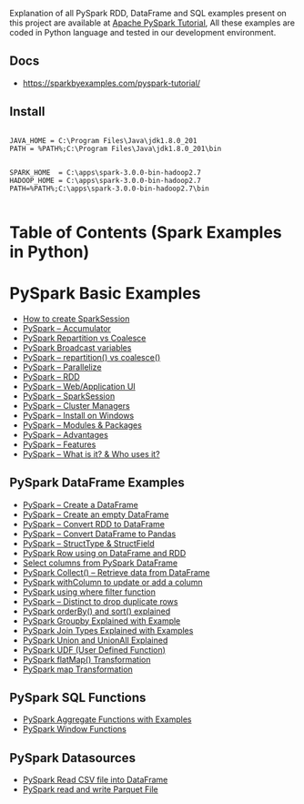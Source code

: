 Explanation of all PySpark RDD, DataFrame and SQL examples present on this project are available at [Apache PySpark Tutorial](https://sparkbyexamples.com/pyspark-tutorial/), All these examples are coded in Python language and tested in our development environment.


##  Docs
- https://sparkbyexamples.com/pyspark-tutorial/

## Install

```

JAVA_HOME = C:\Program Files\Java\jdk1.8.0_201
PATH = %PATH%;C:\Program Files\Java\jdk1.8.0_201\bin


SPARK_HOME  = C:\apps\spark-3.0.0-bin-hadoop2.7
HADOOP_HOME = C:\apps\spark-3.0.0-bin-hadoop2.7
PATH=%PATH%;C:\apps\spark-3.0.0-bin-hadoop2.7\bin


```



# Table of Contents (Spark Examples in Python)

# PySpark Basic Examples
- [How to create SparkSession](https://sparkbyexamples.com/pyspark/pyspark-what-is-sparksession/)
- [PySpark – Accumulator](https://sparkbyexamples.com/pyspark/pyspark-accumulator-with-example/)
- [PySpark Repartition vs Coalesce](https://sparkbyexamples.com/pyspark/pyspark-repartition-vs-coalesce/)
- [PySpark Broadcast variables](https://sparkbyexamples.com/pyspark/pyspark-broadcast-variables/)
- [PySpark – repartition() vs coalesce()](https://sparkbyexamples.com/pyspark/pyspark-repartition-vs-coalesce/)
- [PySpark – Parallelize](https://sparkbyexamples.com/pyspark/pyspark-parallelize-create-rdd/)
- [PySpark – RDD](https://sparkbyexamples.com/pyspark-rdd)
- [PySpark – Web/Application UI](https://sparkbyexamples.com/spark/spark-web-ui-understanding/)
- [PySpark – SparkSession](https://sparkbyexamples.com/pyspark/pyspark-what-is-sparksession/)
- [PySpark – Cluster Managers](https://sparkbyexamples.com/pyspark-tutorial/#cluster-manager)
- [PySpark – Install on Windows](https://sparkbyexamples.com/pyspark-tutorial/#pyspark-installation)
- [PySpark – Modules & Packages](https://sparkbyexamples.com/pyspark-tutorial/#modules-packages)
- [PySpark – Advantages](https://sparkbyexamples.com/pyspark-tutorial/#advantages)
- [PySpark – Features](https://sparkbyexamples.com/pyspark-tutorial/#features)
- [PySpark – What is it? & Who uses it?](https://sparkbyexamples.com/pyspark/what-is-pyspark-and-who-uses-it/)


## PySpark DataFrame Examples 
- [PySpark – Create a DataFrame](https://sparkbyexamples.com/pyspark/different-ways-to-create-dataframe-in-pyspark/)
- [PySpark – Create an empty DataFrame](https://sparkbyexamples.com/pyspark/pyspark-create-an-empty-dataframe/)
- [PySpark – Convert RDD to DataFrame](https://sparkbyexamples.com/pyspark/convert-pyspark-rdd-to-dataframe/)
- [PySpark – Convert DataFrame to Pandas](https://sparkbyexamples.com/pyspark/convert-pyspark-dataframe-to-pandas/)
- [PySpark – StructType & StructField](https://sparkbyexamples.com/pyspark/pyspark-structtype-and-structfield/)
- [PySpark Row using on DataFrame and RDD](https://sparkbyexamples.com/pyspark/pyspark-row-using-rdd-dataframe/)
- [Select columns from PySpark DataFrame ](https://sparkbyexamples.com/pyspark/select-columns-from-pyspark-dataframe/)
- [PySpark Collect() – Retrieve data from DataFrame](https://sparkbyexamples.com/pyspark/pyspark-collect/)
- [PySpark withColumn to update or add a column](https://sparkbyexamples.com/pyspark/pyspark-withcolumn/)
- [PySpark using where filter function ](https://sparkbyexamples.com/pyspark/pyspark-where-filter/)
- [PySpark – Distinct to drop duplicate rows ](https://sparkbyexamples.com/pyspark/pyspark-distinct-to-drop-duplicates/)
- [ PySpark orderBy() and sort() explained](https://sparkbyexamples.com/pyspark/pyspark-orderby-and-sort-explained/)
- [PySpark Groupby Explained with Example](https://sparkbyexamples.com/pyspark/pyspark-groupby-explained-with-example/)
- [PySpark Join Types Explained with Examples](https://sparkbyexamples.com/pyspark/pyspark-join/)
- [PySpark Union and UnionAll Explained](https://sparkbyexamples.com/pyspark/pyspark-union-and-unionall/)
- [PySpark UDF (User Defined Function)](https://sparkbyexamples.com/pyspark/pyspark-udf-user-defined-function/)
- [PySpark flatMap() Transformation](https://sparkbyexamples.com/pyspark/pyspark-flatmap-transformation/)
- [PySpark map Transformation](https://sparkbyexamples.com/pyspark/pyspark-map-transformation/)


## PySpark SQL Functions
- [PySpark Aggregate Functions with Examples](https://sparkbyexamples.com/pyspark/pyspark-aggregate-functions/)
- [PySpark Window Functions](https://sparkbyexamples.com/pyspark/pyspark-window-functions/)


## PySpark Datasources
- [PySpark Read CSV file into DataFrame](https://sparkbyexamples.com/pyspark/pyspark-read-csv-file-into-dataframe/)
- [PySpark read and write Parquet File ](https://sparkbyexamples.com/pyspark/pyspark-read-and-write-parquet-file/)

